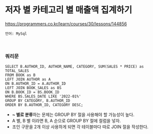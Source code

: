 # 저자 별 카테고리 별 매출액 집계하기

https://programmers.co.kr/learn/courses/30/lessons/144856

    언어: MySql 

<br>

### 쿼리문

```mysql
SELECT B.AUTHOR_ID, AUTHOR_NAME, CATEGORY, SUM(SALES * PRICE) as TOTAL_SALES
FROM BOOK as B
LEFT JOIN AUTHOR as A
ON B.AUTHOR_ID = A.AUTHOR_ID
LEFT JOIN BOOK_SALES as BS
ON B.BOOK_ID = BS.BOOK_ID
WHERE BS.SALES_DATE LIKE '2022-01%'
GROUP BY CATEGORY, B.AUTHOR_ID
ORDER BY B.AUTHOR_ID, CATEGORY DESC;
```

+ **~ 별로 분류**하는 문제는 GROUP BY 절을 사용해야 할 가능성이 높다.
+ A 별, B 별 이라면 B, A 순으로 GROUP BY 절에 컬럼을 넣자.
+ 조인 구문을 2개 이상 사용하게 되면 각 테이블마다 따로 JOIN 절을 작성한다.